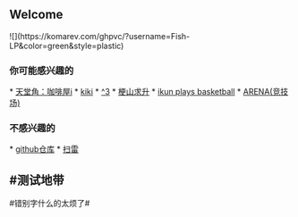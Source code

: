<html lang="zh-CN" color-mode=light>
  <heard>
    
  </heard>
</html>
<h2>Welcome</h2>
![](https://komarev.com/ghpvc/?username=Fish-LP&color=green&style=plastic)
<h3>你可能感兴趣的</h3>
*   <a href="/game/%E5%A4%A9%E5%A0%82%E8%A7%92%EF%BC%9A%E5%92%96%E5%95%A1%E5%B1%8B" title="天堂角：咖啡屋" >天堂角：咖啡屋i</a>
*   <a href="/game/kiki%E7%9A%84%E5%BE%AE%E5%BD%A2%E5%9C%B0%E7%89%A2" title="kiki" >kiki</a>
*   <a href="/game/^3" title="^3" >^3</a>
*   <a href="/game/%E6%A2%97%E5%B1%B1%E6%B1%82%E5%8D%87V1.2" title="梗山求升" >梗山求升</a>
*   <a href="/game/ikunn%E6%89%93%E7%AF%AE%E7%90%83" title="ikunn打篮球" >ikun plays basketball</a>
*   <a href="/game/ANENA" title="ARENA" >ARENA(竞技场)</a>

<h3>不感兴趣的</h3>
*   <a href="https://github.com/Fish-LP/Fish-LP.github.io" title="github" >github仓库</a>  
*   <a href="/game/minesweeper" title="minesweeper" >扫雷</a>  

<h2>#测试地带</h2>
#错别字什么的太烦了#



<script async src="https://www.googletagmanager.com/gtag/js?id=UA-190316399-3"></script>
<script>
  window.dataLayer = window.dataLayer || [];
  function gtag(){dataLayer.push(arguments);}
  gtag('js', new Date());
  gtag('config', 'UA-190316399-3');
</script>
